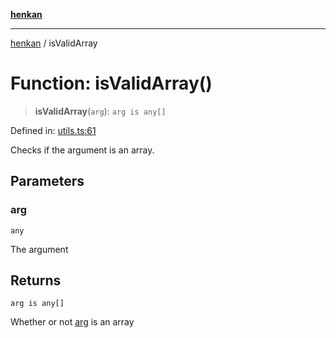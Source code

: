 [**henkan**](../README.md)

***

[henkan](../README.md) / isValidArray

# Function: isValidArray()

> **isValidArray**(`arg`): `arg is any[]`

Defined in: [utils.ts:61](https://github.com/Ronokof/Henkan/blob/2ebb5bac1977f3a31819e77efebc48d02b0a7059/src/utils.ts#L61)

Checks if the argument is an array.

## Parameters

### arg

`any`

The argument

## Returns

`arg is any[]`

Whether or not [arg](#isvalidarray) is an array
